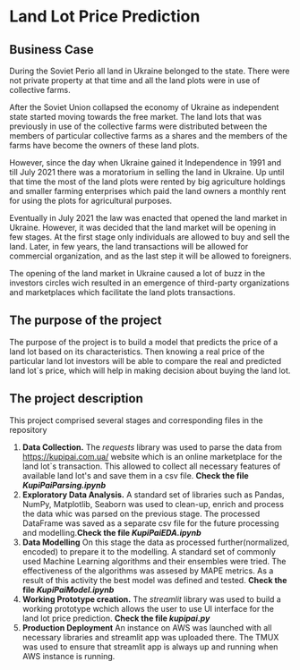 # Land Lot Price Prediction

## Business Case
During the Soviet Perio all land in Ukraine belonged to the state. There were not private property at that time and all the land plots were in use of collective farms. 

After the Soviet Union collapsed the economy of Ukraine as independent state started moving towards the free market. The land lots that was previously in use of the collective farms were distributed between the members of particular collective farms as a shares and the members of the farms have become the owners of these land plots. 

However, since the day when Ukraine gained it Independence in 1991 and till July 2021 there was a moratorium in selling the land in Ukraine. Up until that time the most of the land plots were rented by big agriculture holdings and smaller farming enterprises which paid the land owners a monthly rent for using the plots for agricultural purposes.

Eventually in July 2021 the law was enacted that opened the land market in Ukraine. However, it was decided that the land market will be opening in few stages. At the first stage only individuals are allowed to buy and sell the land. Later, in few years, the land transactions will be allowed for commercial organization, and as the last step it will be allowed to foreigners. 

The opening of the land market in Ukraine caused a lot of buzz in the investors circles wich resulted in an emergence of third-party organizations and marketplaces which facilitate the land plots transactions.

## The purpose of the project
The purpose of the project is to build a model that predicts the price of a land lot based on its characteristics. Then knowing a real price of the particular land lot investors will be able to compare the real and predicted land lot`s price, which will help in making decision about buying the land lot.

## The project description
This project comprised several stages and corresponding files in the repository

1. **Data Collection.** The *requests* library was used to parse the data from https://kupipai.com.ua/ website which is an online marketplace for the land lot`s transaction. This allowed to collect all necessary features of available land lot's and save them in a csv file. **Check the file *KupiPaiParsing.ipynb***
2. **Exploratory Data Analysis.** A standard set of libraries such as Pandas, NumPy, Matplotlib, Seaborn was used to clean-up, enrich and process the data whic was parsed on the previous stage. The processed DataFrame was saved as a separate csv file for the future processing and modelling.**Check the file *KupiPaiEDA.ipynb***
3. **Data Modelling** On this stage the data as processed further(normalized, encoded) to prepare it to the modelling. A standard set of commonly used Machine Learning algorithms and their ensembles were tried. The effectiveness of the algorithms was assesed by MAPE metrics. As a result of this activity the best model was defined and tested. **Check the file *KupiPaiModel.ipynb***
4. **Working Prototype creation.** The *streamlit* library was used to build a working prototype wchich allows the user to use UI interface for the land lot price prediction.  **Check the file *kupipai.py***
5. **Production Deployment** An instance on AWS was launched with all necessary libraries and streamlit app was uploaded there. The TMUX was used to ensure that streamlit app is always up and running when AWS instance is running.
